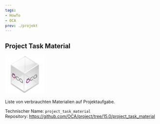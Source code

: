```yaml
---
tags:
- HowTo
- OCA
prev: ./projekt
---
```

## Project Task Material
![icon_oca_app](assets/icon_oca_app.png)

Liste von verbrauchten Materialien auf Projektaufgabe.

Technischer Name: `project_task_material`\
Repository: <https://github.com/OCA/project/tree/15.0/project_task_material>
